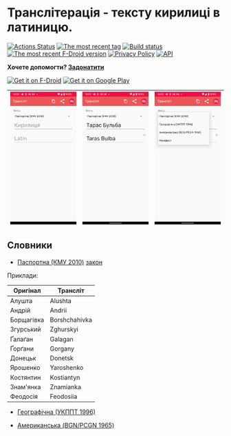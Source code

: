 # Транслітерація - тексту кирилиці в латиницю.

[![Actions Status](https://github.com/bossly/uaTranslit/workflows/Android%20CI/badge.svg)](https://github.com/bossly/uaTranslit/actions) [![The most recent tag](https://img.shields.io/github/v/release/bossly/uaTranslit.svg?logo=github)](https://github.com/bossly/uaTranslit/tags) 
[![Build status](https://build.appcenter.ms/v0.1/apps/22ace498-b39a-4284-ac20-1592995ff741/branches/master/badge)](https://play.google.com/store/apps/details?id=ua.bossly.tools.translit) [![The most recent F-Droid version](https://img.shields.io/f-droid/v/ua.bossly.tools.translit.svg)](https://f-droid.org/en/packages/ua.bossly.tools.translit/)
[![Privacy Policy](https://img.shields.io/static/v1?label=Privacy%20Policy&message=read&color=blueviolet)](https://github.com/bossly/uaTranslit/blob/master/PRIVACY.md)
[![API](https://img.shields.io/badge/API-24%2B-orange.svg?logo=android)](https://android-arsenal.com/api?level=24)

__Хочете допомогти? [Задонатити](https://send.monobank.ua/jar/4qhFtZFqTc)__

[<img src="https://fdroid.gitlab.io/artwork/badge/get-it-on.png"
     alt="Get it on F-Droid"
     height="80">](https://f-droid.org/packages/ua.bossly.tools.translit/)
[<img src="https://play.google.com/intl/en_us/badges/images/generic/en-play-badge.png"
     alt="Get it on Google Play"
     height="80">](https://play.google.com/store/apps/details?id=ua.bossly.tools.translit)

| ![Primary screen](fastlane/metadata/android/en-US/images/phoneScreenshots/screen1.png) | ![Secondary screen](fastlane/metadata/android/en-US/images/phoneScreenshots/screen2.png) | ![Third screen](fastlane/metadata/android/en-US/images/phoneScreenshots/screen3.png) |
|-|-|-|

## Словники

- [Паспортна (КМУ 2010)](http://latynka.tak.today/works/pasportnyj/) [закон](https://zakon.rada.gov.ua/laws/show/55-2010-%D0%BF#Text)

Приклади:

| Оригінал   | Трансліт    |
| ---------- | ----------- |
|Алушта      |Alushta      |
|Андрій      |Andrii       |
|Борщагівка  |Borshchahivka|
|Згурський   |Zghurskyi    |
|Ґалаґан     |Galagan      |
|Ґорґани     |Gorgany      |
|Донецьк     |Donetsk      |
|Ярошенко    |Yaroshenko   |
|Костянтин   |Kostiantyn   |
|Знам'янка   |Znamianka    |
|Феодосія    |Feodosiia    |

- [Географічна (УКППТ 1996)](http://latynka.tak.today/works/ukppt-1996-spr/)

- [Американська (BGN/PCGN 1965)](http://latynka.tak.today/works/bgnpcgn-1965/)
